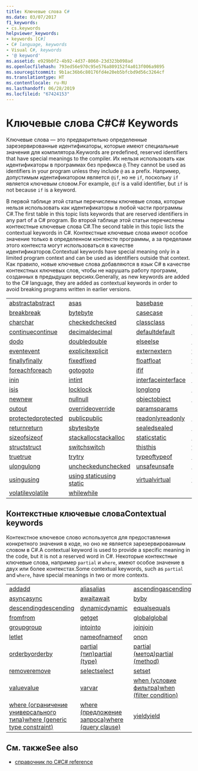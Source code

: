 ```yaml
---
title: Ключевые слова C#
ms.date: 03/07/2017
f1_keywords:
- cs.keywords
helpviewer_keywords:
- keywords [C#]
- C# language, keywords
- Visual C#, keywords
- '@ keyword'
ms.assetid: e929b0f2-4b92-4d37-8060-23d323b098ad
ms.openlocfilehash: 793ed56e970c95e576a809152f4a013f006a9895
ms.sourcegitcommit: 9b1ac36b6c80176fd4e20eb5bfcbd9d56c3264cf
ms.translationtype: HT
ms.contentlocale: ru-RU
ms.lasthandoff: 06/28/2019
ms.locfileid: "67424153"
---
```

# <a name="c-keywords"></a><span data-ttu-id="77522-102">Ключевые слова C#</span><span class="sxs-lookup"><span data-stu-id="77522-102">C# Keywords</span></span>

<span data-ttu-id="77522-103">Ключевые слова — это предварительно определенные зарезервированные идентификаторы, которые имеют специальные значения для компилятора.</span><span class="sxs-lookup"><span data-stu-id="77522-103">Keywords are predefined, reserved identifiers that have special meanings to the compiler.</span></span> <span data-ttu-id="77522-104">Их нельзя использовать как идентификаторы в программах без префикса `@`.</span><span class="sxs-lookup"><span data-stu-id="77522-104">They cannot be used as identifiers in your program unless they include `@` as a prefix.</span></span> <span data-ttu-id="77522-105">Например, допустимым идентификатором является `@if`, но не `if`, поскольку `if` является ключевым словом.</span><span class="sxs-lookup"><span data-stu-id="77522-105">For example, `@if` is a valid identifier, but `if` is not because `if` is a keyword.</span></span>  
  
 <span data-ttu-id="77522-106">В первой таблице этой статьи перечислены ключевые слова, которые нельзя использовать как идентификаторы в любой части программы C#.</span><span class="sxs-lookup"><span data-stu-id="77522-106">The first table in this topic lists keywords that are reserved identifiers in any part of a C# program.</span></span> <span data-ttu-id="77522-107">Во второй таблице этой статьи перечислены контекстные ключевые слова C#.</span><span class="sxs-lookup"><span data-stu-id="77522-107">The second table in this topic lists the contextual keywords in C#.</span></span> <span data-ttu-id="77522-108">Контекстные ключевые слова имеют особое значение только в определенном контексте программы, а за пределами этого контекста могут использоваться в качестве идентификаторов.</span><span class="sxs-lookup"><span data-stu-id="77522-108">Contextual keywords have special meaning only in a limited program context and can be used as identifiers outside that context.</span></span> <span data-ttu-id="77522-109">Как правило, новые ключевые слова добавляются в язык C# в качестве контекстных ключевых слов, чтобы не нарушать работу программ, созданных в предыдущих версиях.</span><span class="sxs-lookup"><span data-stu-id="77522-109">Generally, as new keywords are added to the C# language, they are added as contextual keywords in order to avoid breaking programs written in earlier versions.</span></span>  
  
|||||  
|---|---|---|---|  
|[<span data-ttu-id="77522-110">abstract</span><span class="sxs-lookup"><span data-stu-id="77522-110">abstract</span></span>](abstract.md)|[<span data-ttu-id="77522-111">as</span><span class="sxs-lookup"><span data-stu-id="77522-111">as</span></span>](../operators/type-testing-and-conversion-operators.md#as-operator)|[<span data-ttu-id="77522-112">base</span><span class="sxs-lookup"><span data-stu-id="77522-112">base</span></span>](base.md)|[<span data-ttu-id="77522-113">bool</span><span class="sxs-lookup"><span data-stu-id="77522-113">bool</span></span>](bool.md)|  
|[<span data-ttu-id="77522-114">break</span><span class="sxs-lookup"><span data-stu-id="77522-114">break</span></span>](break.md)|[<span data-ttu-id="77522-115">byte</span><span class="sxs-lookup"><span data-stu-id="77522-115">byte</span></span>](../builtin-types/integral-numeric-types.md)|[<span data-ttu-id="77522-116">case</span><span class="sxs-lookup"><span data-stu-id="77522-116">case</span></span>](switch.md)|[<span data-ttu-id="77522-117">catch</span><span class="sxs-lookup"><span data-stu-id="77522-117">catch</span></span>](try-catch.md)|  
|[<span data-ttu-id="77522-118">char</span><span class="sxs-lookup"><span data-stu-id="77522-118">char</span></span>](char.md)|[<span data-ttu-id="77522-119">checked</span><span class="sxs-lookup"><span data-stu-id="77522-119">checked</span></span>](checked.md)|[<span data-ttu-id="77522-120">class</span><span class="sxs-lookup"><span data-stu-id="77522-120">class</span></span>](class.md)|[<span data-ttu-id="77522-121">const</span><span class="sxs-lookup"><span data-stu-id="77522-121">const</span></span>](const.md)|  
|[<span data-ttu-id="77522-122">continue</span><span class="sxs-lookup"><span data-stu-id="77522-122">continue</span></span>](continue.md)|[<span data-ttu-id="77522-123">decimal</span><span class="sxs-lookup"><span data-stu-id="77522-123">decimal</span></span>](decimal.md)|[<span data-ttu-id="77522-124">default</span><span class="sxs-lookup"><span data-stu-id="77522-124">default</span></span>](default.md)|[<span data-ttu-id="77522-125">delegate</span><span class="sxs-lookup"><span data-stu-id="77522-125">delegate</span></span>](delegate.md)|  
|[<span data-ttu-id="77522-126">do</span><span class="sxs-lookup"><span data-stu-id="77522-126">do</span></span>](do.md)|[<span data-ttu-id="77522-127">double</span><span class="sxs-lookup"><span data-stu-id="77522-127">double</span></span>](double.md)|[<span data-ttu-id="77522-128">else</span><span class="sxs-lookup"><span data-stu-id="77522-128">else</span></span>](if-else.md)|[<span data-ttu-id="77522-129">enum</span><span class="sxs-lookup"><span data-stu-id="77522-129">enum</span></span>](enum.md)|  
|[<span data-ttu-id="77522-130">event</span><span class="sxs-lookup"><span data-stu-id="77522-130">event</span></span>](event.md)|[<span data-ttu-id="77522-131">explicit</span><span class="sxs-lookup"><span data-stu-id="77522-131">explicit</span></span>](explicit.md)|[<span data-ttu-id="77522-132">extern</span><span class="sxs-lookup"><span data-stu-id="77522-132">extern</span></span>](extern.md)|[<span data-ttu-id="77522-133">false</span><span class="sxs-lookup"><span data-stu-id="77522-133">false</span></span>](false-literal.md)|  
|[<span data-ttu-id="77522-134">finally</span><span class="sxs-lookup"><span data-stu-id="77522-134">finally</span></span>](try-finally.md)|[<span data-ttu-id="77522-135">fixed</span><span class="sxs-lookup"><span data-stu-id="77522-135">fixed</span></span>](fixed-statement.md)|[<span data-ttu-id="77522-136">float</span><span class="sxs-lookup"><span data-stu-id="77522-136">float</span></span>](float.md)|[<span data-ttu-id="77522-137">for</span><span class="sxs-lookup"><span data-stu-id="77522-137">for</span></span>](for.md)|  
|[<span data-ttu-id="77522-138">foreach</span><span class="sxs-lookup"><span data-stu-id="77522-138">foreach</span></span>](foreach-in.md)|[<span data-ttu-id="77522-139">goto</span><span class="sxs-lookup"><span data-stu-id="77522-139">goto</span></span>](goto.md)|[<span data-ttu-id="77522-140">if</span><span class="sxs-lookup"><span data-stu-id="77522-140">if</span></span>](if-else.md)|[<span data-ttu-id="77522-141">implicit</span><span class="sxs-lookup"><span data-stu-id="77522-141">implicit</span></span>](implicit.md)|  
|[<span data-ttu-id="77522-142">in</span><span class="sxs-lookup"><span data-stu-id="77522-142">in</span></span>](in.md)|[<span data-ttu-id="77522-143">int</span><span class="sxs-lookup"><span data-stu-id="77522-143">int</span></span>](../builtin-types/integral-numeric-types.md)|[<span data-ttu-id="77522-144">interface</span><span class="sxs-lookup"><span data-stu-id="77522-144">interface</span></span>](interface.md)|[<span data-ttu-id="77522-145">internal</span><span class="sxs-lookup"><span data-stu-id="77522-145">internal</span></span>](internal.md)|
|[<span data-ttu-id="77522-146">is</span><span class="sxs-lookup"><span data-stu-id="77522-146">is</span></span>](is.md)|[<span data-ttu-id="77522-147">lock</span><span class="sxs-lookup"><span data-stu-id="77522-147">lock</span></span>](lock-statement.md)|[<span data-ttu-id="77522-148">long</span><span class="sxs-lookup"><span data-stu-id="77522-148">long</span></span>](../builtin-types/integral-numeric-types.md)|[<span data-ttu-id="77522-149">namespace</span><span class="sxs-lookup"><span data-stu-id="77522-149">namespace</span></span>](namespace.md)|
|[<span data-ttu-id="77522-150">new</span><span class="sxs-lookup"><span data-stu-id="77522-150">new</span></span>](../operators/new-operator.md)|[<span data-ttu-id="77522-151">null</span><span class="sxs-lookup"><span data-stu-id="77522-151">null</span></span>](null.md)|[<span data-ttu-id="77522-152">object</span><span class="sxs-lookup"><span data-stu-id="77522-152">object</span></span>](object.md)|[<span data-ttu-id="77522-153">operator</span><span class="sxs-lookup"><span data-stu-id="77522-153">operator</span></span>](operator.md)|
|[<span data-ttu-id="77522-154">out</span><span class="sxs-lookup"><span data-stu-id="77522-154">out</span></span>](out.md)|[<span data-ttu-id="77522-155">override</span><span class="sxs-lookup"><span data-stu-id="77522-155">override</span></span>](override.md)|[<span data-ttu-id="77522-156">params</span><span class="sxs-lookup"><span data-stu-id="77522-156">params</span></span>](params.md)|[<span data-ttu-id="77522-157">private</span><span class="sxs-lookup"><span data-stu-id="77522-157">private</span></span>](private.md)|
|[<span data-ttu-id="77522-158">protected</span><span class="sxs-lookup"><span data-stu-id="77522-158">protected</span></span>](protected.md)|[<span data-ttu-id="77522-159">public</span><span class="sxs-lookup"><span data-stu-id="77522-159">public</span></span>](public.md)|[<span data-ttu-id="77522-160">readonly</span><span class="sxs-lookup"><span data-stu-id="77522-160">readonly</span></span>](readonly.md)|[<span data-ttu-id="77522-161">ref</span><span class="sxs-lookup"><span data-stu-id="77522-161">ref</span></span>](ref.md)|
|[<span data-ttu-id="77522-162">return</span><span class="sxs-lookup"><span data-stu-id="77522-162">return</span></span>](return.md)|[<span data-ttu-id="77522-163">sbyte</span><span class="sxs-lookup"><span data-stu-id="77522-163">sbyte</span></span>](../builtin-types/integral-numeric-types.md)|[<span data-ttu-id="77522-164">sealed</span><span class="sxs-lookup"><span data-stu-id="77522-164">sealed</span></span>](sealed.md)|[<span data-ttu-id="77522-165">short</span><span class="sxs-lookup"><span data-stu-id="77522-165">short</span></span>](../builtin-types/integral-numeric-types.md)||
[<span data-ttu-id="77522-166">sizeof</span><span class="sxs-lookup"><span data-stu-id="77522-166">sizeof</span></span>](sizeof.md)|[<span data-ttu-id="77522-167">stackalloc</span><span class="sxs-lookup"><span data-stu-id="77522-167">stackalloc</span></span>](../operators/stackalloc.md)|[<span data-ttu-id="77522-168">static</span><span class="sxs-lookup"><span data-stu-id="77522-168">static</span></span>](static.md)|[<span data-ttu-id="77522-169">string</span><span class="sxs-lookup"><span data-stu-id="77522-169">string</span></span>](string.md)|
|[<span data-ttu-id="77522-170">struct</span><span class="sxs-lookup"><span data-stu-id="77522-170">struct</span></span>](struct.md)|[<span data-ttu-id="77522-171">switch</span><span class="sxs-lookup"><span data-stu-id="77522-171">switch</span></span>](switch.md)|[<span data-ttu-id="77522-172">this</span><span class="sxs-lookup"><span data-stu-id="77522-172">this</span></span>](this.md)|[<span data-ttu-id="77522-173">throw</span><span class="sxs-lookup"><span data-stu-id="77522-173">throw</span></span>](throw.md)|
|[<span data-ttu-id="77522-174">true</span><span class="sxs-lookup"><span data-stu-id="77522-174">true</span></span>](true-literal.md)|[<span data-ttu-id="77522-175">try</span><span class="sxs-lookup"><span data-stu-id="77522-175">try</span></span>](try-catch.md)|[<span data-ttu-id="77522-176">typeof</span><span class="sxs-lookup"><span data-stu-id="77522-176">typeof</span></span>](../operators/type-testing-and-conversion-operators.md#typeof-operator)|[<span data-ttu-id="77522-177">uint</span><span class="sxs-lookup"><span data-stu-id="77522-177">uint</span></span>](../builtin-types/integral-numeric-types.md)|
|[<span data-ttu-id="77522-178">ulong</span><span class="sxs-lookup"><span data-stu-id="77522-178">ulong</span></span>](../builtin-types/integral-numeric-types.md)|[<span data-ttu-id="77522-179">unchecked</span><span class="sxs-lookup"><span data-stu-id="77522-179">unchecked</span></span>](unchecked.md)|[<span data-ttu-id="77522-180">unsafe</span><span class="sxs-lookup"><span data-stu-id="77522-180">unsafe</span></span>](unsafe.md)|[<span data-ttu-id="77522-181">ushort</span><span class="sxs-lookup"><span data-stu-id="77522-181">ushort</span></span>](../builtin-types/integral-numeric-types.md)|
|[<span data-ttu-id="77522-182">using</span><span class="sxs-lookup"><span data-stu-id="77522-182">using</span></span>](using.md)|[<span data-ttu-id="77522-183">using static</span><span class="sxs-lookup"><span data-stu-id="77522-183">using static</span></span>](using-static.md)|[<span data-ttu-id="77522-184">virtual</span><span class="sxs-lookup"><span data-stu-id="77522-184">virtual</span></span>](virtual.md)|[<span data-ttu-id="77522-185">void</span><span class="sxs-lookup"><span data-stu-id="77522-185">void</span></span>](void.md)|
|[<span data-ttu-id="77522-186">volatile</span><span class="sxs-lookup"><span data-stu-id="77522-186">volatile</span></span>](volatile.md)|[<span data-ttu-id="77522-187">while</span><span class="sxs-lookup"><span data-stu-id="77522-187">while</span></span>](while.md)|

## <a name="contextual-keywords"></a><span data-ttu-id="77522-188">Контекстные ключевые слова</span><span class="sxs-lookup"><span data-stu-id="77522-188">Contextual keywords</span></span>

 <span data-ttu-id="77522-189">Контекстное ключевое слово используется для предоставления конкретного значения в коде, но оно не является зарезервированным словом в C#.</span><span class="sxs-lookup"><span data-stu-id="77522-189">A contextual keyword is used to provide a specific meaning in the code, but it is not a reserved word in C#.</span></span> <span data-ttu-id="77522-190">Некоторые контекстные ключевые слова, например `partial` и `where`, имеют особое значение в двух или более контекстах.</span><span class="sxs-lookup"><span data-stu-id="77522-190">Some contextual keywords, such as `partial` and `where`, have special meanings in two or more contexts.</span></span>  
  
||||  
|---|---|---|  
|[<span data-ttu-id="77522-191">add</span><span class="sxs-lookup"><span data-stu-id="77522-191">add</span></span>](add.md)|[<span data-ttu-id="77522-192">alias</span><span class="sxs-lookup"><span data-stu-id="77522-192">alias</span></span>](extern-alias.md)|[<span data-ttu-id="77522-193">ascending</span><span class="sxs-lookup"><span data-stu-id="77522-193">ascending</span></span>](ascending.md)|
|[<span data-ttu-id="77522-194">async</span><span class="sxs-lookup"><span data-stu-id="77522-194">async</span></span>](async.md)|[<span data-ttu-id="77522-195">await</span><span class="sxs-lookup"><span data-stu-id="77522-195">await</span></span>](await.md)|[<span data-ttu-id="77522-196">by</span><span class="sxs-lookup"><span data-stu-id="77522-196">by</span></span>](by.md)|
|[<span data-ttu-id="77522-197">descending</span><span class="sxs-lookup"><span data-stu-id="77522-197">descending</span></span>](descending.md)|[<span data-ttu-id="77522-198">dynamic</span><span class="sxs-lookup"><span data-stu-id="77522-198">dynamic</span></span>](dynamic.md)|[<span data-ttu-id="77522-199">equals</span><span class="sxs-lookup"><span data-stu-id="77522-199">equals</span></span>](equals.md)|
|[<span data-ttu-id="77522-200">from</span><span class="sxs-lookup"><span data-stu-id="77522-200">from</span></span>](from-clause.md)|[<span data-ttu-id="77522-201">get</span><span class="sxs-lookup"><span data-stu-id="77522-201">get</span></span>](get.md)|[<span data-ttu-id="77522-202">global</span><span class="sxs-lookup"><span data-stu-id="77522-202">global</span></span>](global.md)|
|[<span data-ttu-id="77522-203">group</span><span class="sxs-lookup"><span data-stu-id="77522-203">group</span></span>](group-clause.md)|[<span data-ttu-id="77522-204">into</span><span class="sxs-lookup"><span data-stu-id="77522-204">into</span></span>](into.md)|[<span data-ttu-id="77522-205">join</span><span class="sxs-lookup"><span data-stu-id="77522-205">join</span></span>](join-clause.md)|
|[<span data-ttu-id="77522-206">let</span><span class="sxs-lookup"><span data-stu-id="77522-206">let</span></span>](let-clause.md)|[<span data-ttu-id="77522-207">nameof</span><span class="sxs-lookup"><span data-stu-id="77522-207">nameof</span></span>](nameof.md)|[<span data-ttu-id="77522-208">on</span><span class="sxs-lookup"><span data-stu-id="77522-208">on</span></span>](on.md)|
|[<span data-ttu-id="77522-209">orderby</span><span class="sxs-lookup"><span data-stu-id="77522-209">orderby</span></span>](orderby-clause.md)|[<span data-ttu-id="77522-210">partial (тип)</span><span class="sxs-lookup"><span data-stu-id="77522-210">partial (type)</span></span>](partial-type.md)|[<span data-ttu-id="77522-211">partial (метод)</span><span class="sxs-lookup"><span data-stu-id="77522-211">partial (method)</span></span>](partial-method.md)|
|[<span data-ttu-id="77522-212">remove</span><span class="sxs-lookup"><span data-stu-id="77522-212">remove</span></span>](remove.md)|[<span data-ttu-id="77522-213">select</span><span class="sxs-lookup"><span data-stu-id="77522-213">select</span></span>](select-clause.md)|[<span data-ttu-id="77522-214">set</span><span class="sxs-lookup"><span data-stu-id="77522-214">set</span></span>](set.md)|
|[<span data-ttu-id="77522-215">value</span><span class="sxs-lookup"><span data-stu-id="77522-215">value</span></span>](value.md)|[<span data-ttu-id="77522-216">var</span><span class="sxs-lookup"><span data-stu-id="77522-216">var</span></span>](var.md)|[<span data-ttu-id="77522-217">when (условие фильтра)</span><span class="sxs-lookup"><span data-stu-id="77522-217">when (filter condition)</span></span>](when.md)|
|[<span data-ttu-id="77522-218">where (ограничение универсального типа)</span><span class="sxs-lookup"><span data-stu-id="77522-218">where (generic type constraint)</span></span>](where-generic-type-constraint.md)|[<span data-ttu-id="77522-219">where (предложение запроса)</span><span class="sxs-lookup"><span data-stu-id="77522-219">where (query clause)</span></span>](where-clause.md)|[<span data-ttu-id="77522-220">yield</span><span class="sxs-lookup"><span data-stu-id="77522-220">yield</span></span>](yield.md)|
  
## <a name="see-also"></a><span data-ttu-id="77522-221">См. также</span><span class="sxs-lookup"><span data-stu-id="77522-221">See also</span></span>

- [<span data-ttu-id="77522-222">справочник по C#</span><span class="sxs-lookup"><span data-stu-id="77522-222">C# reference</span></span>](../index.md)
